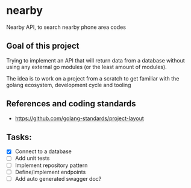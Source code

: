 # nearby
Nearby API, to search nearby phone area codes

## Goal of this project
Trying to implement an API that will return data from a database without using any external go modules 
(or the least amount of modules). 

The idea is to work on a project from a scratch to get familiar with the golang ecosystem, development cycle and tooling 

## References and coding standards
* https://github.com/golang-standards/project-layout

## Tasks:
- [x] Connect to a database
- [ ] Add unit tests
- [ ] Implement repository pattern
- [ ] Define/implement endpoints
- [ ] Add auto generated swagger doc?
